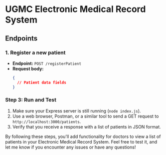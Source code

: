 # UGMC Electronic Medical Record System

## Endpoints

### 1. Register a new patient

- **Endpoint:** `POST /registerPatient`
- **Request body:**
  ```json
  {
    // Patient data fields
  }


### Step 3: Run and Test
1. Make sure your Express server is still running (`node index.js`).
2. Use a web browser, Postman, or a similar tool to send a GET request to `http://localhost:3000/patients`.
3. Verify that you receive a response with a list of patients in JSON format.

By following these steps, you'll add functionality for doctors to view a list of patients in your Electronic Medical Record System. Feel free to test it, and let me know if you encounter any issues or have any questions!
